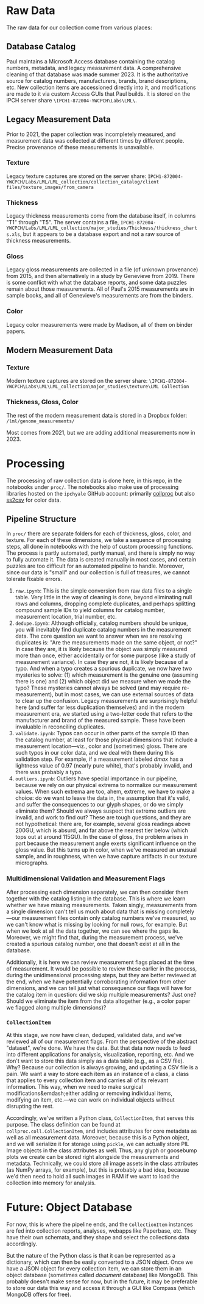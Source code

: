 # Raw Data

The raw data for our collection come from various places:

## Database Catalog

Paul maintains a Microsoft Access database containing the catalog numbers, metadata, and legacy measurement data. A comprehensive cleaning of that database was made summer 2023. It is the authoritative source for catalog numbers, manufacturers, brands, brand descriptions, etc. New collection items are accessioned directly into it, and modifications are made to it via custom Access GUIs that Paul builds. It is stored on the IPCH server share ``\IPCH1-872004-YWCPCH\Labs\LML\``.

## Legacy Measurement Data

Prior to 2021, the paper collection was incompletely measured, and measurement data was collected at different times by different people. Precise provenance of these measurements is unavailable.

### Texture

Legacy texture captures are stored on the server share: ``IPCH1-872004-YWCPCH/Labs/LML/LML_collection/collection_catalog/client files/texture_images/from_camera``

### Thickness

Legacy thickness measurements come from the database itself, in columns "T1" through "T5". The server contains a file, ``IPCH1-872004-YWCPCH/Labs/LML/LML_collection/major_studies/Thickness/thickness_charts.xls``, but it appears to be a database export and not a raw source of thickness measurements.

### Gloss

Legacy gloss measurements are collected in a file (of unknown provenance) from 2015, and then alternatively in a study by Genevieve from 2019. There is some conflict with what the database reports, and some data puzzles remain about those measurements. All of Paul's 2015 measurements are in sample books, and all of Genevieve's measurements are from the binders.

### Color

Legacy color measurements were made by Madison, all of them on binder papers.

## Modern Measurement Data

### Texture

Modern texture captures are stored on the server share: ``\IPCH1-872004-YWCPCH\Labs\LML\LML_collection\major_studies\texture\LML Collection``

### Thickness, Gloss, Color

The rest of the modern measurement data is stored in a Dropbox folder: ``/lml/genome_measurements/``

Most comes from 2021, but we are adding additional measurements now in 2023.

# Processing

The processing of raw collection data is done here, in this repo, in the notebooks under ``proc/``. The notebooks also make use of processing libraries hosted on the ``ipchyale`` GitHub account: primarily [collproc](https://github.com/ipchyale/collproc) but also [ss2csv](https://github.com/ipchyale/ss2csv) for color data.

## Pipeline Structure

In ``proc/`` there are separate folders for each of thickness, gloss, color, and texture. For each of these dimensions, we take a sequence of processing steps, all done in notebooks with the help of custom processing functions. The process is partly automated, partly manual, and there is simply no way to fully automate it. The data is created manually in most cases, and certain puzzles are too difficult for an automated pipeline to handle. Moreover, since our data is "small" and our collection is full of treasures, we cannot tolerate fixable errors.

1. ``raw.ipynb``: This is the simple conversion from raw data files to a single table. Very little in the way of cleaning is done, beyond eliminating null rows and columns, dropping complete duplicates, and perhaps splitting compound sample IDs to yield columns for catalog number, measurement location, trial number, etc.
2. ``dedupe.ipynb``: Although officially, catalog numbers should be unique, you will inevitably find duplicate catalog numbers in the measurement data. The core question we want to answer when we are resolving duplicates is: "Are the measurements made on the same object, or not?" In case they are, it is likely because the object was simply measured more than once, either accidentally or for some purpose (like a study of measurement variance). In case they are not, it is likely because of a typo. And when a typo creates a spurious duplicate, we now have two mysteries to solve: (1) which measurement is the genuine one (assuming there is one) and (2) which object did we measure when we made the typo? These mysteries cannot always be solved (and may require re-measurement), but in most cases, we can use external sources of data to clear up the confusion. Legacy measurements are surprisingly helpful here (and suffer far less duplication themselves) and in the modern measurement era, we started using a two-letter code that refers to the manufacturer and brand of the measured sample. These have been invaluable in reconciling duplicates.
3. ``validate.ipynb``: Typos can occur in other parts of the sample ID than the catalog number, at least for those physical dimensions that include a measurement location&mdash;viz., color and (sometimes) gloss. There are such typos in our color data, and we deal with them during this validation step. For example, if a measurement labeled _dmax_ has a lightness value of 0.97 (nearly pure white), that's probably invalid, and there was probably a typo.
4. ``outliers.ipynb``: Outliers have special importance in our pipeline, because we rely on our physical extrema to normalize our measurement values. When such extrema are too, ahem, extreme, we have to make a choice: do we want to leave the data in, the assumption that it's valid, and suffer the consequences to our glyph shapes, or do we simply eliminate them? Should we always suspect that extreme outliers are invalid, and work to find out? These are tough questions, and they are not hypothetical: there are, for example, several gloss readings above 200GU, which is absurd, and far above the nearest tier below (which tops out at around 115GU). In the case of gloss, the problem arises in part because the measurement angle exerts significant influence on the gloss value. But this turns up in color, when we've measured an unusual sample, and in roughness, when we have capture artifacts in our texture micrographs.

### Multidimensional Validation and Measurement Flags

After processing each dimension separately, we can then consider them together with the catalog listing in the database. This is where we learn whether we have missing measurements. Taken singly, measurements from a single dimension can't tell us much about data that is missing completely&mdash;our measurement files contain only catalog numbers we've measured, so we can't know what is missing by looking for null rows, for example. But when we look at all the data together, we can see where the gaps lie. Moreover, we might find that, during the measurement process, we've created a spurious catalog number, one that doesn't exist at all in the database.

Additionally, it is here we can review measurement flags placed at the time of measurement. It would be possible to review these earlier in the process, during the unidimensional processing steps, but they are better reviewed at the end, when we have potentially corroborating information from other dimensions, and we can tell just what consequence our flags will have for the catalog item in question: did we skip multiple measurements? Just one? Should we eliminate the item from the data altogether (e.g., a color paper we flagged along multiple dimensions)? 

### ``CollectionItem``

At this stage, we now have clean, deduped, validated data, and we've reviewed all of our measurement flags. From the perspective of the abstract "dataset", we're done. We have the data. But that data now needs to feed into different applications for analysis, visualization, reporting, etc. And we don't want to store this data simply as a data table (e.g., as a CSV file). Why? Because our collection is always growing, and updating a CSV file is a pain. We want a way to store each item as an instance of a class, a class that applies to every collection item and carries all of its relevant information. This way, when we need to make surgical modifications&emdash;either adding or removing individual items, modifying an item, etc.&mdash;we can work on individual objects without disrupting the rest.

Accordingly, we've written a Python class, ``CollectionItem``, that serves this purpose. The class definition can be found at ``collproc.coll.CollectionItem``, and includes attributes for core metadata as well as all measurement data. Moreover, because this is a Python object, and we will serialize it for storage using ``pickle``, we can actually store PIL Image objects in the class attributes as well. Thus, any glyph or goosebump plots we create can be stored right alongside the measurements and metadata. Technically, we could store all image assets in the class attributes (as NumPy arrays, for example), but this is probably a bad idea, because we'd then need to hold all such images in RAM if we want to load the collection into memory for analysis.

# Future: Object Database

For now, this is where the pipeline ends, and the ``CollectionItem`` instances are fed into collection reports, analyses, webapps like Paperbase, etc. They have their own schemata, and they shape and select the collections data accordingly. 

But the nature of the Python class is that it can be represented as a dictionary, which can then be easily converted to a JSON object. Once we have a JSON object for every collection item, we can store them in an object database (sometimes called _document_ database) like MongoDB. This probably doesn't make sense for now, but in the future, it may be preferable to store our data this way and access it through a GUI like Compass (which MongoDB offers for free).




